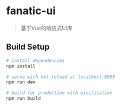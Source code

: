 # fanatic-ui

> 基于Vue的响应式UI库

## Build Setup

``` bash
# install dependencies
npm install

# serve with hot reload at localhost:8080
npm run dev

# build for production with minification
npm run build
```

